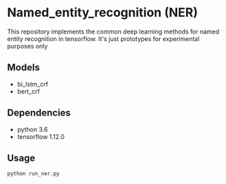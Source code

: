 # Named_entity_recognition (NER)

This repository implements the common deep learning methods for named entity recognition in tensorflow.
It's just prototypes for experimental purposes only

## Models
- bi_lstm_crf
- bert_crf

## Dependencies
- python 3.6
- tensorflow 1.12.0

## Usage
`python run_ner.py`

